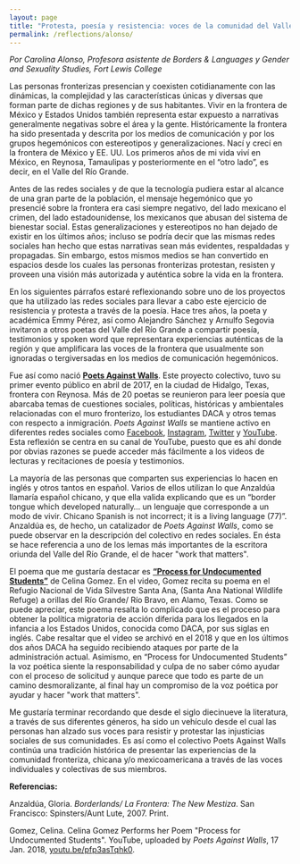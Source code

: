 ```yaml
---
layout: page
title: "Protesta, poesía y resistencia: voces de la comunidad del Valle del Río Grande"
permalink: /reflections/alonso/
---
```


*Por Carolina Alonso, Profesora asistente de Borders & Languages y Gender and Sexuality Studies, Fort Lewis College*


Las personas fronterizas presencian y coexisten cotidianamente con las dinámicas, la complejidad y las características únicas y diversas que forman parte de dichas regiones y de sus habitantes. Vivir en la frontera de México y Estados Unidos también representa estar expuesto a narrativas generalmente negativas sobre el área y la gente. Históricamente la frontera ha sido presentada y descrita por los medios de comunicación y por los grupos hegemónicos con estereotipos y generalizaciones. Nací y crecí en la frontera de México y EE. UU. Los primeros años de mi vida viví en México, en Reynosa, Tamaulipas y posteriormente en el “otro lado”, es decir, en el Valle del Río Grande.

Antes de las redes sociales y de que la tecnología pudiera estar al alcance de una gran parte de la población, el mensaje hegemónico que yo presencié sobre la frontera era casi siempre negativo, del lado mexicano el crimen, del lado estadounidense, los mexicanos que abusan del sistema de bienestar social. Estas generalizaciones y estereotipos no han dejado de existir en los últimos años; incluso se podría decir que las mismas redes sociales han hecho que estas narrativas sean más evidentes, respaldadas y propagadas. Sin embargo, estos mismos medios se han convertido en espacios desde los cuales las personas fronterizas protestan, resisten y proveen una visión más autorizada y auténtica sobre la vida en la frontera.

En los siguientes párrafos estaré reflexionando sobre uno de los proyectos que ha utilizado las redes sociales para llevar a cabo este ejercicio de resistencia y protesta a través de la poesía. Hace tres años, la poeta y académica Emmy Pérez, así como Alejandro Sánchez y Arnulfo Segovia invitaron a otros poetas del Valle del Río Grande a compartir poesía, testimonios y spoken word que representara experiencias auténticas de la región y que amplificara las voces de la frontera que usualmente son ignoradas o tergiversadas en los medios de comunicación hegemónicos.

Fue así como nació [**Poets Against Walls**](https://unitedfronteras.github.io/ufexhibicion_mexeua/united/obj090/). Este proyecto colectivo, tuvo su primer evento público en abril de 2017, en la ciudad de Hidalgo, Texas, frontera con Reynosa. Más de 20 poetas se reunieron para leer poesía que abarcaba temas de cuestiones sociales, políticas, históricas y ambientales relacionadas con el muro fronterizo, los estudiantes DACA y otros temas con respecto a inmigración. *Poets Against Walls* se mantiene activo en diferentes redes sociales como [Facebook](https://www.facebook.com/poetsagainstwalls/), [Instagram](https://www.instagram.com/poetsagainstwalls/), [Twitter](https://twitter.com/PoetsAgstWalls) y [YouTube](https://www.youtube.com/channel/UCiqBlWXBjVoMjX3R1RMovng). Esta reflexión se centra en su canal de YouTube, puesto que es ahí donde por obvias razones se puede acceder más fácilmente a los videos de lecturas y recitaciones de poesía y testimonios. 

La mayoría de las personas que comparten sus experiencias lo hacen en inglés y otros tantos en español. Varios de ellos utilizan lo que Anzaldúa llamaría español chicano, y que ella valida explicando que es un “border tongue which developed naturally… un lenguaje que corresponde a un modo de vivir. Chicano Spanish is not incorrect; it is a living language (77)”. Anzaldúa es, de hecho, un catalizador de *Poets Against Walls*, como se puede observar en la descripción del colectivo en redes sociales. En ésta se hace referencia a uno de los lemas más importantes de la escritora oriunda del Valle del Río Grande, el de hacer "work that matters".

El poema que me gustaría destacar es [**“Process for Undocumented Students”**](https://www.youtube.com/watch?v=pfp3asTqhk0&ab_channel=PoetsAgainstWalls) de Celina Gomez. En el video, Gomez recita su poema en el Refugio Nacional de Vida Silvestre Santa Ana, (Santa Ana National Wildlife Refuge) a orillas del Río Grande/ Río Bravo, en Alamo, Texas. 
Como se puede apreciar, este poema resalta lo complicado que es el proceso para obtener la política migratoria de acción diferida para los llegados en la infancia a los Estados Unidos, conocida como DACA, por sus siglas en inglés. Cabe resaltar que el video se archivó en el 2018 y que en los últimos dos años DACA ha seguido recibiendo ataques por parte de la administración actual. Asimismo, en “Process for Undocumented Students” la voz poética siente la responsabilidad y culpa de no saber cómo ayudar con el proceso de solicitud y aunque parece que todo es parte de un camino desmoralizante, al final hay un compromiso de la voz poética por ayudar y hacer "work that matters".

Me gustaría terminar recordando que desde el siglo diecinueve la literatura, a través de sus diferentes géneros, ha sido un vehículo desde el cual las personas han alzado sus voces para resistir y protestar las injusticias sociales de sus comunidades. Es así como el colectivo Poets Against Walls continúa una tradición histórica de presentar las experiencias de la comunidad fronteriza, chicana y/o mexicoamericana a través de las voces individuales y colectivas de sus miembros.



**Referencias:**

Anzaldúa, Gloria. *Borderlands/ La Frontera: The New Mestiza*. San Francisco: Spinsters/Aunt Lute, 2007. Print.

Gomez, Celina. Celina Gomez Performs her Poem "Process for Undocumented Students". YouTube, uploaded by *Poets Against Walls*, 17 Jan. 2018, [youtu.be/pfp3asTqhk0](https://www.youtube.com/watch?v=pfp3asTqhk0&ab_channel=PoetsAgainstWalls).


